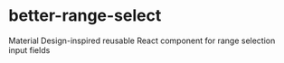 # better-range-select
Material Design-inspired reusable React component for range selection input fields
